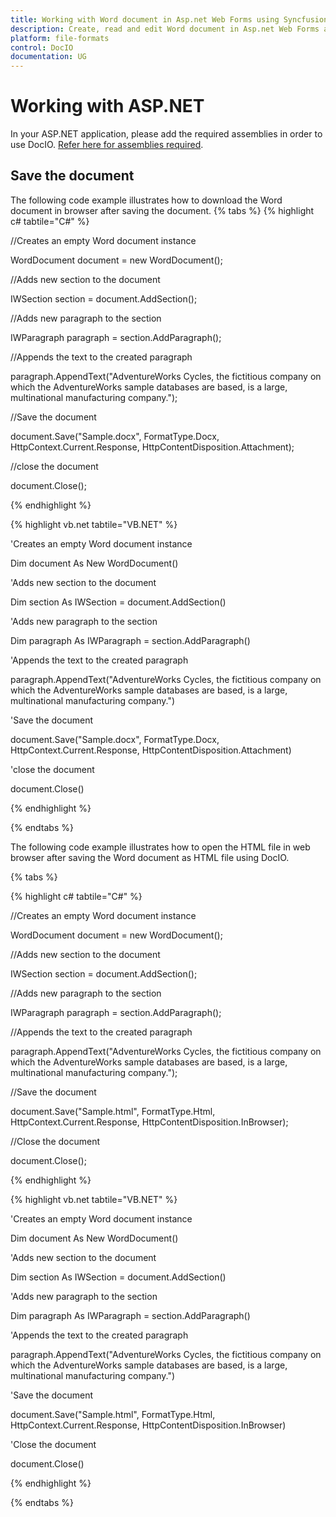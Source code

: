 ```yaml
---
title: Working with Word document in Asp.net Web Forms using Syncfusion Word library
description: Create, read and edit Word document in Asp.net Web Forms and save the document with Syncfusion Word library
platform: file-formats
control: DocIO
documentation: UG
---
```


# Working with ASP.NET

In your ASP.NET application, please add the required assemblies in order to use DocIO. [Refer here for assemblies required](/File-Formats/DocIO/Assemblies-Required).

## Save the document 

The following code example illustrates how to download the Word document in browser after saving the document.
{% tabs %}
{% highlight c# tabtile="C#" %}

//Creates an empty Word document instance

WordDocument document = new WordDocument();

//Adds new section to the document

IWSection section = document.AddSection();

//Adds new paragraph to the section

IWParagraph paragraph = section.AddParagraph();

//Appends the text to the created paragraph

paragraph.AppendText("AdventureWorks Cycles, the fictitious company on which the AdventureWorks sample databases are based, is a large, multinational manufacturing company.");

//Save the document

document.Save("Sample.docx", FormatType.Docx, HttpContext.Current.Response, HttpContentDisposition.Attachment);

//close the document

document.Close();

{% endhighlight %}

{% highlight vb.net tabtile="VB.NET" %}

'Creates an empty Word document instance

Dim document As New WordDocument()

'Adds new section to the document

Dim section As IWSection = document.AddSection()

'Adds new paragraph to the section

Dim paragraph As IWParagraph = section.AddParagraph()

'Appends the text to the created paragraph

paragraph.AppendText("AdventureWorks Cycles, the fictitious company on which the AdventureWorks sample databases are based, is a large, multinational manufacturing company.")

'Save the document

document.Save("Sample.docx", FormatType.Docx, HttpContext.Current.Response, HttpContentDisposition.Attachment)

'close the document

document.Close()

{% endhighlight %}

{% endtabs %}

The following code example illustrates how to open the HTML file in web browser after saving the Word document as HTML file using DocIO.

{% tabs %}

{% highlight c# tabtile="C#" %}

//Creates an empty Word document instance

WordDocument document = new WordDocument();

//Adds new section to the document

IWSection section = document.AddSection();

//Adds new paragraph to the section

IWParagraph paragraph = section.AddParagraph();

//Appends the text to the created paragraph

paragraph.AppendText("AdventureWorks Cycles, the fictitious company on which the AdventureWorks sample databases are based, is a large, multinational manufacturing company.");

//Save the document

document.Save("Sample.html", FormatType.Html, HttpContext.Current.Response, HttpContentDisposition.InBrowser);

//Close the document

document.Close();

{% endhighlight %}

{% highlight vb.net tabtile="VB.NET" %}

'Creates an empty Word document instance

Dim document As New WordDocument()

'Adds new section to the document

Dim section As IWSection = document.AddSection()

'Adds new paragraph to the section

Dim paragraph As IWParagraph = section.AddParagraph()

'Appends the text to the created paragraph

paragraph.AppendText("AdventureWorks Cycles, the fictitious company on which the AdventureWorks sample databases are based, is a large, multinational manufacturing company.")

'Save the document

document.Save("Sample.html", FormatType.Html, HttpContext.Current.Response, HttpContentDisposition.InBrowser)

'Close the document

document.Close()

{% endhighlight %}

{% endtabs %}
